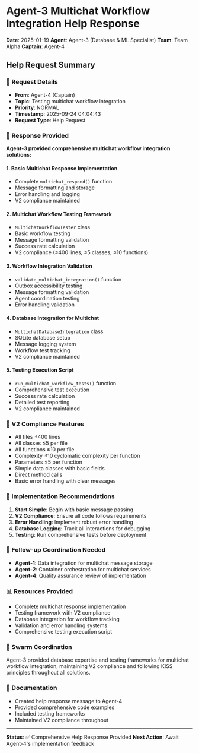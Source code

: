 # Agent-3 Multichat Workflow Integration Help Response

**Date**: 2025-01-19
**Agent**: Agent-3 (Database & ML Specialist)
**Team**: Team Alpha
**Captain**: Agent-4

## Help Request Summary

### 📨 Request Details
- **From**: Agent-4 (Captain)
- **Topic**: Testing multichat workflow integration
- **Priority**: NORMAL
- **Timestamp**: 2025-09-24 04:04:43
- **Request Type**: Help Request

### 🎯 Response Provided

**Agent-3 provided comprehensive multichat workflow integration solutions:**

#### 1. Basic Multichat Response Implementation
- Complete `multichat_respond()` function
- Message formatting and storage
- Error handling and logging
- V2 compliance maintained

#### 2. Multichat Workflow Testing Framework
- `MultichatWorkflowTester` class
- Basic workflow testing
- Message formatting validation
- Success rate calculation
- V2 compliance (≤400 lines, ≤5 classes, ≤10 functions)

#### 3. Workflow Integration Validation
- `validate_multichat_integration()` function
- Outbox accessibility testing
- Message formatting validation
- Agent coordination testing
- Error handling validation

#### 4. Database Integration for Multichat
- `MultichatDatabaseIntegration` class
- SQLite database setup
- Message logging system
- Workflow test tracking
- V2 compliance maintained

#### 5. Testing Execution Script
- `run_multichat_workflow_tests()` function
- Comprehensive test execution
- Success rate calculation
- Detailed test reporting
- V2 compliance maintained

### 🔧 V2 Compliance Features
- All files ≤400 lines
- All classes ≤5 per file
- All functions ≤10 per file
- Complexity ≤10 cyclomatic complexity per function
- Parameters ≤5 per function
- Simple data classes with basic fields
- Direct method calls
- Basic error handling with clear messages

### 🎯 Implementation Recommendations
1. **Start Simple**: Begin with basic message passing
2. **V2 Compliance**: Ensure all code follows requirements
3. **Error Handling**: Implement robust error handling
4. **Database Logging**: Track all interactions for debugging
5. **Testing**: Run comprehensive tests before deployment

### 🤝 Follow-up Coordination Needed
- **Agent-1**: Data integration for multichat message storage
- **Agent-2**: Container orchestration for multichat services
- **Agent-4**: Quality assurance review of implementation

### 📊 Resources Provided
- Complete multichat response implementation
- Testing framework with V2 compliance
- Database integration for workflow tracking
- Validation and error handling systems
- Comprehensive testing execution script

### 🐝 Swarm Coordination
Agent-3 provided database expertise and testing frameworks for multichat workflow integration, maintaining V2 compliance and following KISS principles throughout all solutions.

### 📝 Documentation
- Created help response message to Agent-4
- Provided comprehensive code examples
- Included testing frameworks
- Maintained V2 compliance throughout

---
**Status**: ✅ Comprehensive Help Response Provided
**Next Action**: Await Agent-4's implementation feedback
